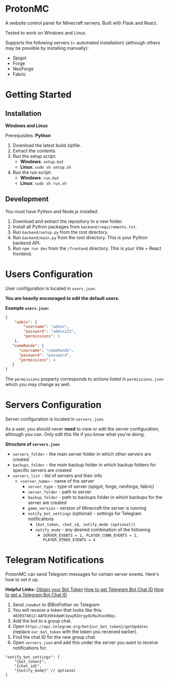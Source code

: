 
# ProtonMC

A website control panel for Minecraft servers.
Built with Flask and React.

Tested to work on Windows and Linux.

Supports the following servers (+ automated installation) (although others may be possible by installing manually):
- Spigot
- Forge
- NeoForge
- Fabric

# Getting Started
## Installation
**Windows and Linux**

Prerequisites: **Python**

1. Download the latest build zipfile.
2. Extract the contents.
3. Run the setup script:
   - **Windows**: `setup.bat`
   - **Linux**: `sudo sh setup.sh`
4. Run the run script:
   - **Windows**: `run.bat`
   - **Linux**: `sudo sh run.sh`


## Development

You must have Python and Node.js installed.

1. Download and extract the repository to a new folder.
2. Install all Python packages from `backend/requirements.txt`.
3. Run `backend/setup.py` from the root directory.
4. Run `backend/main.py` from the root directory. This is your Python backend API.
5. Run `npm run dev` from the `/frontend` directory. This is your Vite + React frontend.


# Users Configuration
User configuration is located in `users.json`.

**You are heavily encouraged to edit the default users.**

**Example `users.json`:**
```json
{
    "admin": {
        "username": "admin",
        "password": "admin123",
        "permissions": 5
    },
   "someRando": {
      "username": "someRando",
      "password": "password",
      "permissions": 4
   }
}
```

The `permissions` property corresponds to actions listed in `permissions.json` which you may change as well.

# Servers Configuration
Server configuration is located in `servers.json`.

As a user, you should never **need** to view or edit the server configuration, although you can.
Only edit this file if you know what you're doing.

**Structure of `servers.json`**
- `servers_folder` - the main server folder in which other servers are created
- `backups_folder` - the main backup folder in which backup folders for specific servers are created
- `servers_list` - list of servers and their info
	- `<server_name>` - name of the server
		- `server_type` - type of server (spigot, forge, neoforge, fabric)
		- `server_folder` - path to server
		- `backup_folder` - path to backups folder in which backups for the server are created
		- `game_version` - version of Minecraft the server is running
		- `notify_bot_settings` (optional) - settings for Telegram notifications
			- `[bot_token, chat_id, notify_mode (optional)}`
            - `notify_mode` - any desired combination of the following
                - `SERVER_EVENTS = 1, PLAYER_CONN_EVENTS = 2, PLAYER_OTHER_EVENTS = 4`

# Telegram Notifications

ProtonMC can send Telegram messages for certain server events. Here's how to set it up.

**Helpful Links:**
[Obtain your Bot Token](https://core.telegram.org/bots/tutorial#obtain-your-bot-token)
[How to get Telegram Bot Chat ID](https://gist.github.com/nafiesl/4ad622f344cd1dc3bb1ecbe468ff9f8a)
[How to get a Telegram Bot Chat ID](https://stackoverflow.com/a/32572159)

1. Send `/newbot` to *@BotFather* on Telegram
2. You will receive a token that looks like this: `4839574812:AAFD39kkdpWt3ywyRZergyOLMaJhac60qc`.
3. Add the bot to a group chat.
4. Open `https://api.telegram.org/bot{our_bot_token}/getUpdates` (replace `our_bot_token` with the token you received earlier).
5. Find the chat ID for the new group chat.
6. Open `servers.json` and add this under the server you want to receive notifications for:

```
"notify_bot_settings": [
	"{bot_token}",
	"{chat_id}",
	"{notify_mode}" // optional
]
```

